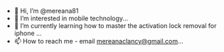 - 👋 Hi, I’m @mereana81
- 👀 I’m interested in mobile technology...
- 🌱 I’m currently learning how to master the activation lock removal for iphone ...
- 📫 How to reach me - email mereanaclancy@gmail.com...
